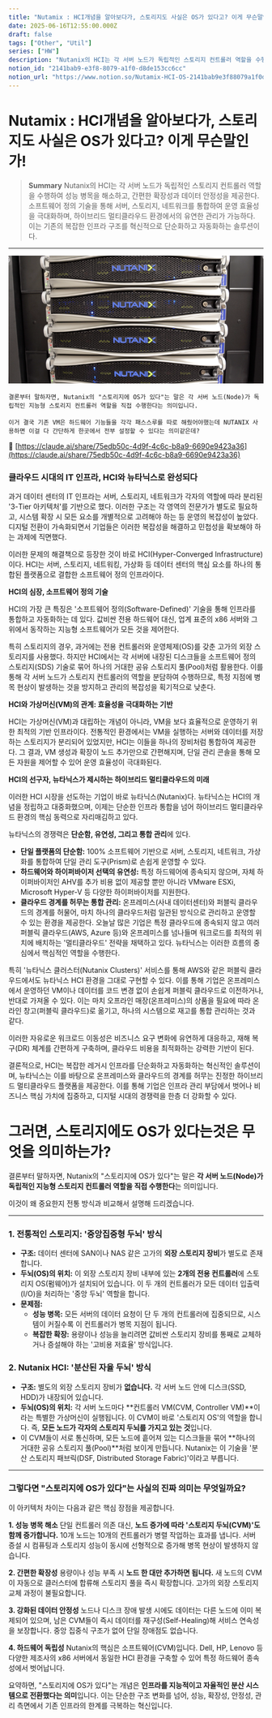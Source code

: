 ```yaml
---
title: "Nutamix : HCI개념을 알아보다가, 스토리지도 사실은 OS가 있다고? 이게 무슨말인가!"
date: 2025-06-16T12:55:00.000Z
draft: false
tags: ["Other", "Util"]
series: ["HW"]
description: "Nutanix의 HCI는 각 서버 노드가 독립적인 스토리지 컨트롤러 역할을 수행하여 성능 병목을 해소하고, 간편한 확장성과 데이터 안정성을 제공한다. 소프트웨어 정의 기술을 통해 서버, 스토리지, 네트워크를 통합하여 운영 효율성을 극대화하며, 하이브리드 멀티클라우드 환경에서의 유연한 관리가 가능하다. 이는 기존의 복잡한 인프라 구조를 혁신적으로 단순화하고 자동화하는 솔루션이다."
notion_id: "2141bab9-e3f8-8079-a1f0-d8de153cc6cc"
notion_url: "https://www.notion.so/Nutamix-HCI-OS-2141bab9e3f88079a1f0d8de153cc6cc"
---
```


# Nutamix : HCI개념을 알아보다가, 스토리지도 사실은 OS가 있다고? 이게 무슨말인가!

> **Summary**
> Nutanix의 HCI는 각 서버 노드가 독립적인 스토리지 컨트롤러 역할을 수행하여 성능 병목을 해소하고, 간편한 확장성과 데이터 안정성을 제공한다. 소프트웨어 정의 기술을 통해 서버, 스토리지, 네트워크를 통합하여 운영 효율성을 극대화하며, 하이브리드 멀티클라우드 환경에서의 유연한 관리가 가능하다. 이는 기존의 복잡한 인프라 구조를 혁신적으로 단순화하고 자동화하는 솔루션이다.

---

![Image](image_aeb5985d94a0.png)

```plain text
결론부터 말하자면, Nutanix의 "스토리지에 OS가 있다"는 말은 각 서버 노드(Node)가 독립적인 지능형 스토리지 컨트롤러 역할을 직접 수행한다는 의미입니다.

이거 결국 기존 VM은 하드웨어 기능들을 각각 패스스루를 따로 해줬어야했는데 NUTANIX 사용하면 이걸 다 간단하게 한곳에서 전부 설정할 수 있다는 의미같은데?
```

🔗 [https://claude.ai/share/75edb50c-4d9f-4c6c-b8a9-6690e9423a36](https://claude.ai/share/75edb50c-4d9f-4c6c-b8a9-6690e9423a36)

### 클라우드 시대의 IT 인프라, HCI와 뉴타닉스로 완성되다

과거 데이터 센터의 IT 인프라는 서버, 스토리지, 네트워크가 각자의 역할에 따라 분리된 '3-Tier 아키텍처'를 기반으로 했다. 이러한 구조는 각 영역의 전문가가 별도로 필요하고, 시스템 확장 시 모든 요소를 개별적으로 고려해야 하는 등 운영의 복잡성이 높았다. 디지털 전환이 가속화되면서 기업들은 이러한 복잡성을 해결하고 민첩성을 확보해야 하는 과제에 직면했다.

이러한 문제의 해결책으로 등장한 것이 바로 HCI(Hyper-Converged Infrastructure)이다. HCI는 서버, 스토리지, 네트워킹, 가상화 등 데이터 센터의 핵심 요소를 하나의 통합된 플랫폼으로 결합한 소프트웨어 정의 인프라이다.

**HCI의 심장, 소프트웨어 정의 기술**

HCI의 가장 큰 특징은 '소프트웨어 정의(Software-Defined)' 기술을 통해 인프라를 통합하고 자동화하는 데 있다. 값비싼 전용 하드웨어 대신, 업계 표준의 x86 서버와 그 위에서 동작하는 지능형 소프트웨어가 모든 것을 제어한다.

특히 스토리지의 경우, 과거에는 전용 컨트롤러와 운영체제(OS)를 갖춘 고가의 외장 스토리지를 사용했다. 하지만 HCI에서는 각 서버에 내장된 디스크들을 소프트웨어 정의 스토리지(SDS) 기술로 묶어 하나의 거대한 공유 스토리지 풀(Pool)처럼 활용한다. 이를 통해 각 서버 노드가 스토리지 컨트롤러의 역할을 분담하여 수행하므로, 특정 지점에 병목 현상이 발생하는 것을 방지하고 관리의 복잡성을 획기적으로 낮춘다.

**HCI와 가상머신(VM)의 관계: 효율성을 극대화하는 기반**

HCI는 가상머신(VM)과 대립하는 개념이 아니라, VM을 보다 효율적으로 운영하기 위한 최적의 기반 인프라이다. 전통적인 환경에서는 VM을 실행하는 서버와 데이터를 저장하는 스토리지가 분리되어 있었지만, HCI는 이들을 하나의 장비처럼 통합하여 제공한다. 그 결과, VM 생성과 확장이 노드 추가만으로 간편해지며, 단일 관리 콘솔을 통해 모든 자원을 제어할 수 있어 운영 효율성이 극대화된다.

**HCI의 선구자, 뉴타닉스가 제시하는 하이브리드 멀티클라우드의 미래**

이러한 HCI 시장을 선도하는 기업이 바로 뉴타닉스(Nutanix)다. 뉴타닉스는 HCI의 개념을 정립하고 대중화했으며, 이제는 단순한 인프라 통합을 넘어 하이브리드 멀티클라우드 환경의 핵심 동력으로 자리매김하고 있다.

뉴타닉스의 경쟁력은 **단순함, 유연성, 그리고 통합 관리**에 있다.

- **단일 플랫폼의 단순함:** 100% 소프트웨어 기반으로 서버, 스토리지, 네트워크, 가상화를 통합하여 단일 관리 도구(Prism)로 손쉽게 운영할 수 있다.
- **하드웨어와 하이퍼바이저 선택의 유연성:** 특정 하드웨어에 종속되지 않으며, 자체 하이퍼바이저인 AHV를 추가 비용 없이 제공할 뿐만 아니라 VMware ESXi, Microsoft Hyper-V 등 다양한 하이퍼바이저를 지원한다.
- **클라우드 경계를 허무는 통합 관리:** 온프레미스(사내 데이터센터)와 퍼블릭 클라우드의 경계를 허물어, 마치 하나의 클라우드처럼 일관된 방식으로 관리하고 운영할 수 있는 환경을 제공한다.
오늘날 많은 기업은 특정 클라우드에 종속되지 않고 여러 퍼블릭 클라우드(AWS, Azure 등)와 온프레미스를 넘나들며 워크로드를 최적의 위치에 배치하는 '멀티클라우드' 전략을 채택하고 있다. 뉴타닉스는 이러한 흐름의 중심에서 핵심적인 역할을 수행한다.

특히 '뉴타닉스 클러스터(Nutanix Clusters)' 서비스를 통해 AWS와 같은 퍼블릭 클라우드에서도 뉴타닉스 HCI 환경을 그대로 구현할 수 있다. 이를 통해 기업은 온프레미스에서 운영하던 VM이나 데이터를 코드 변경 없이 손쉽게 퍼블릭 클라우드로 이전하거나, 반대로 가져올 수 있다. 이는 마치 오프라인 매장(온프레미스)의 상품을 필요에 따라 온라인 창고(퍼블릭 클라우드)로 옮기고, 하나의 시스템으로 재고를 통합 관리하는 것과 같다.

이러한 자유로운 워크로드 이동성은 비즈니스 요구 변화에 유연하게 대응하고, 재해 복구(DR) 체계를 간편하게 구축하며, 클라우드 비용을 최적화하는 강력한 기반이 된다.

결론적으로, HCI는 복잡한 레거시 인프라를 단순화하고 자동화하는 혁신적인 솔루션이며, 뉴타닉스는 이를 바탕으로 온프레미스와 클라우드의 경계를 허무는 진정한 하이브리드 멀티클라우드 플랫폼을 제공한다. 이를 통해 기업은 인프라 관리 부담에서 벗어나 비즈니스 핵심 가치에 집중하고, 디지털 시대의 경쟁력을 한층 더 강화할 수 있다.

# 그러면, 스토리지에도 OS가 있다는것은 무엇을 의미하는가?

결론부터 말하자면, Nutanix의 "스토리지에 OS가 있다"는 말은 **각 서버 노드(Node)가 독립적인 지능형 스토리지 컨트롤러 역할을 직접 수행한다**는 의미입니다.

이것이 왜 중요한지 전통 방식과 비교해서 설명해 드리겠습니다.

---

### 1. 전통적인 스토리지: '중앙집중형 두뇌' 방식

- **구조:** 데이터 센터에 SAN이나 NAS 같은 고가의 **외장 스토리지 장비**가 별도로 존재합니다.
- **두뇌(OS)의 위치:** 이 외장 스토리지 장비 내부에 있는 **2개의 전용 컨트롤러**에 스토리지 OS(펌웨어)가 설치되어 있습니다. 이 두 개의 컨트롤러가 모든 데이터 입출력(I/O)을 처리하는 '중앙 두뇌' 역할을 합니다.
- **문제점:**
  - **성능 병목:** 모든 서버의 데이터 요청이 단 두 개의 컨트롤러에 집중되므로, 시스템이 커질수록 이 컨트롤러가 병목 지점이 됩니다.
  - **복잡한 확장:** 용량이나 성능을 늘리려면 값비싼 스토리지 장비를 통째로 교체하거나 증설해야 하는 '고비용 저효율' 방식입니다.
### 2. Nutanix HCI: '분산된 자율 두뇌' 방식

- **구조:** 별도의 외장 스토리지 장비가 **없습니다.** 각 서버 노드 안에 디스크(SSD, HDD)가 내장되어 있습니다.
- **두뇌(OS)의 위치:** 각 서버 노드마다 **컨트롤러 VM(CVM, Controller VM)**이라는 특별한 가상머신이 실행됩니다. 이 CVM이 바로 '스토리지 OS'의 역할을 합니다. 즉, **모든 노드가 각자의 스토리지 두뇌를 가지고 있는 것**입니다.
- 이 CVM들이 서로 통신하며, 모든 노드에 흩어져 있는 디스크들을 묶어 **하나의 거대한 공유 스토리지 풀(Pool)**처럼 보이게 만듭니다. Nutanix는 이 기술을 '분산 스토리지 패브릭(DSF, Distributed Storage Fabric)'이라고 부릅니다.
---

### 그렇다면 "스토리지에 OS가 있다"는 사실의 진짜 의미는 무엇일까요?

이 아키텍처 차이는 다음과 같은 핵심 장점을 제공합니다.

**1. 성능 병목 해소**
단일 컨트롤러 의존 대신, **노드 증가에 따라 '스토리지 두뇌(CVM)'도 함께 증가합니다.** 10개 노드는 10개의 컨트롤러가 병렬 작업하는 효과를 냅니다. 서버 증설 시 컴퓨팅과 스토리지 성능이 동시에 선형적으로 증가해 병목 현상이 발생하지 않습니다.

**2. 간편한 확장성**
용량이나 성능 부족 시 **노드 한 대만 추가하면 됩니다.** 새 노드의 CVM이 자동으로 클러스터에 합류해 스토리지 풀을 즉시 확장합니다. 고가의 외장 스토리지 교체 과정이 불필요합니다.

**3. 강화된 데이터 안정성**
노드나 디스크 장애 발생 시에도 데이터는 다른 노드에 이미 복제되어 있으며, 남은 CVM들이 즉시 데이터를 재구성(Self-Healing)해 서비스 연속성을 보장합니다. 중앙 집중식 구조가 없어 단일 장애점도 없습니다.

**4. 하드웨어 독립성**
Nutanix의 핵심은 소프트웨어(CVM)입니다. Dell, HP, Lenovo 등 다양한 제조사의 x86 서버에서 동일한 HCI 환경을 구축할 수 있어 특정 하드웨어 종속성에서 벗어납니다.

요약하면, "스토리지에 OS가 있다"는 개념은 **인프라를 지능적이고 자율적인 분산 시스템으로 전환했다는 의미**입니다. 이는 단순한 구조 변화를 넘어, 성능, 확장성, 안정성, 관리 측면에서 기존 인프라의 한계를 극복하는 혁신입니다.

